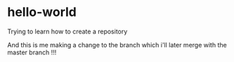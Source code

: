 # hello-world
Trying to learn how to create a repository

And this is me making a change to the branch which i'll later merge with the master branch !!!
